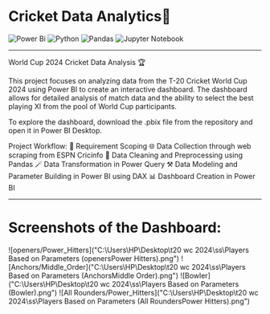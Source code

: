 # Cricket Data Analytics🏏

![Power Bi](https://img.shields.io/badge/power_bi-F2C811?style=for-the-badge&logo=powerbi&logoColor=black)
![Python](https://img.shields.io/badge/python-3670A0?style=for-the-badge&logo=python&logoColor=ffdd54)
![Pandas](https://img.shields.io/badge/pandas-%23150458.svg?style=for-the-badge&logo=pandas&logoColor=white)
![Jupyter Notebook](https://img.shields.io/badge/jupyter-%23FA0F00.svg?style=for-the-badge&logo=jupyter&logoColor=white)

---
World Cup 2024 Cricket Data Analysis 🏆

This project focuses on analyzing data from the T-20 Cricket World Cup 2024 using Power BI to create an interactive dashboard. The dashboard allows for detailed analysis of match data and the ability to select the best playing XI from the pool of World Cup participants.

To explore the dashboard, download the .pbix file from the repository and open it in Power BI Desktop.

Project Workflow:
📝 Requirement Scoping
🌐 Data Collection through web scraping from ESPN Cricinfo
🧹 Data Cleaning and Preprocessing using Pandas
🪄 Data Transformation in Power Query
⚒️ Data Modeling and Parameter Building in Power BI using DAX
📊 Dashboard Creation in Power BI


---

# Screenshots of the Dashboard:

 ![openers/Power_Hitters]("C:\Users\HP\Desktop\t20 wc 2024\ss\Players Based on Parameters (openersPower Hitters).png")
 ![Anchors/Middle_Order]("C:\Users\HP\Desktop\t20 wc 2024\ss\Players Based on Parameters (AnchorsMiddle Order).png")
 ![Bowler]("C:\Users\HP\Desktop\t20 wc 2024\ss\Players Based on Parameters (Bowler).png")
 ![All Rounders/Power_Hitters]("C:\Users\HP\Desktop\t20 wc 2024\ss\Players Based on Parameters (All RoundersPower Hitters).png")

